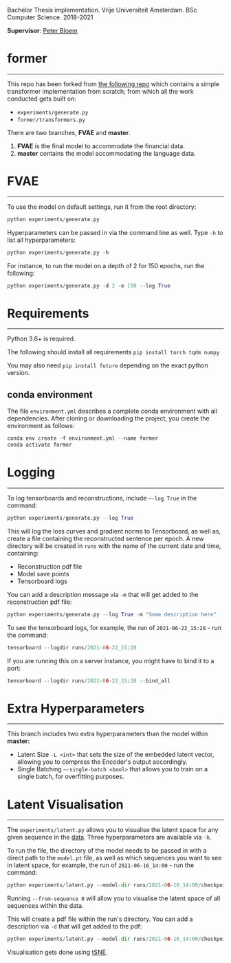 Bachelor Thesis implementation. Vrije Universiteit Amsterdam. BSc Computer Science. 2018-2021

**Supervisor**: [Peter Bloem](https://github.com/pbloem)

# former

---

This repo has been forked from [the following repo](https://github.com/pbloem/former) which contains a simple transformer implementation from scratch; from which all the work conducted gets built on:

- `experiments/generate.py`
- `former/transformers.py`

There are two branches, **FVAE** and **master**.

1. **FVAE** is the final model to accommodate the financial data.
2. **master** contains the model accommodating the language data.

# FVAE

---

To use the model on default settings, run it from the root directory:

```python
python experiments/generate.py
```

Hyperparameters can be passed in via the command line as well. Type `-h` to list all hyperparameters:

```python
python experiments/generate.py -h
```

For instance, to run the model on a depth of 2 for 150 epochs, run the following:

```python
python experiments/generate.py -d 2 -e 150 --log True
```

# Requirements

---

Python 3.6+ is required.

The following should install all requirements `pip install torch tqdm numpy`

You may also need `pip install future` depending on the exact python version.

## conda environment

The file `environment.yml` describes a complete conda environment with all dependencies. After cloning or downloading the project, you create the environment as follows:

```python
conda env create -f environment.yml --name former
conda activate former
```

# Logging

---

To log tensorboards and reconstructions, include `—-log True` in the command:

```python
python experiments/generate.py --log True
```

This will log the loss curves and gradient norms to Tensorboard, as well as, create a file containing the reconstructed sentence per epoch. A new directory will be created in `runs` with the name of the current date and time, containing:

- Reconstruction pdf file
- Model save points
- Tensorboard logs

You can add a description message via `-m` that will get added to the reconstruction pdf file:

```python
python experiments/generate.py --log True -m "Some description here"
```

To see the tensorboard logs, for example, the run of `2021-06-22_15:28` - run the command:

```python
tensorboard --logdir runs/2021-06-22_15:28
```

If you are running this on a server instance, you might have to bind it to a port:

```python
tensorboard --logdir runs/2021-06-22_15:28 --bind_all
```

# Extra Hyperparameters

---

This branch includes two extra hyperparameters than the model within **master:**

- Latent Size `-L <int>` that sets the size of the embedded latent vector, allowing you to compress the Encoder's output accordingly.
- Single Batching `—-single-batch <bool>` that allows you to train on a single batch, for overfitting purposes.

# Latent Visualisation

---

The `experiments/latent.py` allows you to visualise the latent space for any given sequence in the [data](https://github.com/Marcel-Busschers/former/blob/FVAE/data/data.pdf). Three hyperparameters are available via `-h`.

To run the file, the directory of the model needs to be passed in with a direct path to the `model.pt` file, as well as which sequences you want to see in latent space, for example, the run of `2021-06-16_14:00` - run the command:

```python
python experiments/latent.py --model-dir runs/2021-06-16_14:00/checkpoint_saves/model.pt --from-sequence 1 4 6
```

Running `--from-sequence 0` will allow you to visualise the latent space of all sequences within the data.

This will create a pdf file within the run's directory. You can add a description via `-d` that will get added to the pdf:

```python
python experiments/latent.py --model-dir runs/2021-06-16_14:00/checkpoint_saves/model.pt --from-sequence 0 -d "All sequences"
```

Visualisation gets done using [tSNE](https://scikit-learn.org/stable/modules/generated/sklearn.manifold.TSNE.html).